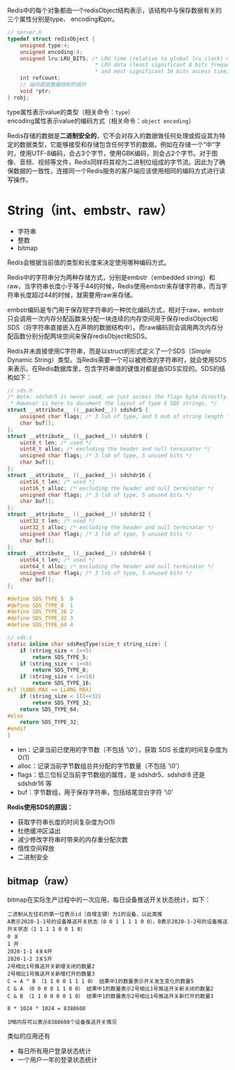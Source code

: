 Redis中的每个对象都由一个redisObject结构表示，该结构中与保存数据有关的三个属性分别是type、 encoding和ptr。
```c
// server.h
typedef struct redisObject {
    unsigned type:4;
    unsigned encoding:4;
    unsigned lru:LRU_BITS; /* LRU time (relative to global lru_clock) or
                            * LFU data (least significant 8 bits frequency
                            * and most significant 16 bits access time). */
    int refcount;
    // 指向底层数据结构的指针
    void *ptr;
} robj;
```

type属性表示value的类型（相关命令：`type`）  
encoding属性表示value的编码方式（相关命令：`object encoding`）

Redis存储的数据是**二进制安全的**，它不会对存入的数据做任何处理或假设其为特定的数据类型，它能够接受和存储包含任何字节的数据。例如在存储一个“中”字时，使用UTF-8编码，会占3个字节，使用GBK编码，则会占2个字节。对于图像、音频、视频等文件，Redis同样将其视为二进制位组成的字节流。因此为了确保数据的一致性，连接同一个Redis服务的客户端应该使用相同的编码方式进行读写操作。

# String（int、embstr、raw）
- 字符串
- 整数
- bitmap

Redis会根据当前值的类型和长度来决定使用哪种编码方式。

Redis中的字符串分为两种存储方式，分别是embstr（embedded string）和raw，当字符串长度小于等于44的时候，Redis使用embstr来存储字符串，而当字符串长度超过44的时候，就需要用raw来存储。

embstr编码是专门用于保存短字符串的一种优化编码方式，相对于raw，embstr只会调用一次内存分配函数来分配一块连续的内存空间用于保存redisObject和SDS（将字符串直接嵌入在声明的数据结构中）。而raw编码则会调用两次内存分配函数分别分配两块空间来保存redisObject和SDS。

Redis并未直接使用C字符串，而是以struct的形式定义了一个SDS（Simple Dynamic String）类型。当Redis需要一个可以被修改的字符串时，就会使用SDS来表示。在Redis数据库里，包含字符串值的键值对都是由SDS实现的。SDS的结构如下：
```c
// sds.h
/* Note: sdshdr5 is never used, we just access the flags byte directly.
 * However is here to document the layout of type 5 SDS strings. */
struct __attribute__ ((__packed__)) sdshdr5 {
    unsigned char flags; /* 3 lsb of type, and 5 msb of string length */
    char buf[];
};
struct __attribute__ ((__packed__)) sdshdr8 {
    uint8_t len; /* used */
    uint8_t alloc; /* excluding the header and null terminator */
    unsigned char flags; /* 3 lsb of type, 5 unused bits */
    char buf[];
};
struct __attribute__ ((__packed__)) sdshdr16 {
    uint16_t len; /* used */
    uint16_t alloc; /* excluding the header and null terminator */
    unsigned char flags; /* 3 lsb of type, 5 unused bits */
    char buf[];
};
struct __attribute__ ((__packed__)) sdshdr32 {
    uint32_t len; /* used */
    uint32_t alloc; /* excluding the header and null terminator */
    unsigned char flags; /* 3 lsb of type, 5 unused bits */
    char buf[];
};
struct __attribute__ ((__packed__)) sdshdr64 {
    uint64_t len; /* used */
    uint64_t alloc; /* excluding the header and null terminator */
    unsigned char flags; /* 3 lsb of type, 5 unused bits */
    char buf[];
};

#define SDS_TYPE_5  0
#define SDS_TYPE_8  1
#define SDS_TYPE_16 2
#define SDS_TYPE_32 3
#define SDS_TYPE_64 4

// sds.c
static inline char sdsReqType(size_t string_size) {
    if (string_size < 1<<5)
        return SDS_TYPE_5;
    if (string_size < 1<<8)
        return SDS_TYPE_8;
    if (string_size < 1<<16)
        return SDS_TYPE_16;
#if (LONG_MAX == LLONG_MAX)
    if (string_size < 1ll<<32)
        return SDS_TYPE_32;
    return SDS_TYPE_64;
#else
    return SDS_TYPE_32;
#endif
}
```
- len：记录当前已使用的字节数（不包括 ‘\0’），获取 SDS 长度的时间复杂度为 O(1)
- alloc：记录当前字节数组总共分配的字节数量（不包括 ‘\0’）
- flags：低三位标记当前字节数组的属性，是 sdshdr5、sdshdr8 还是 sdshdr16 等
- buf：字节数组，用于保存字符串，包括结尾空白字符 ‘\0’

**Redis使用SDS的原因：**
- 获取字符串长度的时间复杂度为O(1)
- 杜绝缓冲区溢出
- 减少修改字符串时带来的内存重分配次数
- 惰性空间释放
- 二进制安全

## bitmap（raw）
bitmap在实际生产过程中的一次应用，每日设备推送开关状态统计，如下：
```
二进制从左往右的第一位表示id（自增主键）为1的设备，以此类推
A表示2020-1-1号的设备推送开关状态（0 0 1 1 1 1 0 0），B表示2020-1-2号的设备推送开关状态（1 1 1 1 0 0 1 0）
0 关
1 开
2020-1-1 4关4开
2020-1-2 3关5开
2号相比1号推送开关新增关闭的数量2
2号相比1号推送开关新增打开的数量3
C = A ^ B （1 1 0 0 1 1 1 0） 结果中1的数量表示开关发生变化的数量5
C & A （0 0 0 0 1 1 0 0） 结果中1的数量表示2号相比1号推送开关新关闭的数量2
C & B （1 1 0 0 0 0 1 0） 结果中1的数量表示2号相比1号推送开关新打开的数量3

8 * 1024 * 1024 = 8388608

1MB内存可以表示8388608个设备推送开关情况
```

类似的应用还有
- 每日所有用户登录状态统计
- 一个用户一年的登录状态统计